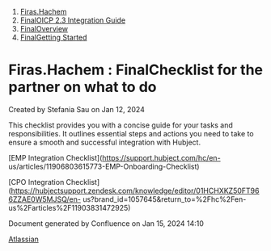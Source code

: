   1. [Firas.Hachem](index.html)
  2. [FinalOICP 2.3 Integration Guide](FinalOICP-2.3-Integration-Guide_3626500097.html)
  3. [FinalOverview](FinalOverview_3626500112.html)
  4. [FinalGetting Started](FinalGetting-Started_3626500224.html)

#  Firas.Hachem : FinalChecklist for the partner on what to do

Created by  Stefania Sau on Jan 12, 2024

This checklist provides you with a concise guide for your tasks and
responsibilities. It outlines essential steps and actions you need to take to
ensure a smooth and successful integration with Hubject.

[EMP Integration Checklist](https://support.hubject.com/hc/en-
us/articles/11906803615773-EMP-Onboarding-Checklist)

[CPO Integration
Checklist](https://hubjectsupport.zendesk.com/knowledge/editor/01HCHXKZ50FT966ZZAE0W5MJSQ/en-
us?brand_id=1057645&return_to=%2Fhc%2Fen-us%2Farticles%2F11903831472925)

Document generated by Confluence on Jan 15, 2024 14:10

[Atlassian](http://www.atlassian.com/)

